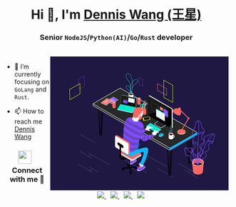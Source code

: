 <!--
**devmaster518/devmaster518** is a ✨ _special_ ✨ repository because its `README.md` (this file) appears on your GitHub profile.

Here are some ideas to get you started:

- 🔭 I’m currently working on ...
- 🌱 I’m currently learning ...
- 👯 I’m looking to collaborate on ...
- 🤔 I’m looking for help with ...
- 💬 Ask me about ...
- 📫 How to reach me: ...
- 😄 Pronouns: ...
- ⚡ Fun fact: ...
-->

<h1 align="center">Hi 👋, I'm <a href="https://devstar-resume-page-v2.vercel.app/" target="blank">Dennis Wang (王星)</a></h1>
<h3 align="center">Senior <code>NodeJS</code>/<code>Python(AI)</code>/<code>Go</code>/<code>Rust</code> developer</h3>

<br />

<a target="_blank" align="center">
  <img align="right" top="500" height="300" width="400" alt="I work like this!" src="Productive_Working.gif">
</a>

- 🌱 I’m currently focusing on `GoLang` and `Rust`.

- 📫 How to reach me [Dennis Wang](mailto:christendennis779@gmail.com)

<h3 align="center" > <img src="https://media.giphy.com/media/iY8CRBdQXODJSCERIr/giphy.gif" width="30" height="30" style="margin-right: 10px;">Connect with me 🤝 </h3>
<p align="center">
  <div align="center"  class="icons-social" style="margin-left: 10px;">
    <a style="margin-left: 10px;" target="_blank" href="https://www.linkedin.com/in/wang-xing-667365315/">
      <img src="https://img.icons8.com/doodle/40/000000/linkedin--v2.png">
    </a>
    <a style="margin-left: 10px;" target="_blank" href="https://github.com/devmaster518/">
      <img src="https://img.icons8.com/doodle/40/000000/github--v1.png">
    </a>
    <a style="margin-left: 10px;" target="_blank" href="skype:live:.cid.3592c9df0706eb6c?call">
      <img src="https://img.icons8.com/doodle/40/000000/skype--v1.png">
    </a>
    <a style="margin-left: 10px;" target="_blank" href="https://wa.me/447940728737">
      <img src="https://img.icons8.com/doodle/40/000000/whatsapp--v1.png">
    </a>
  </div>
</p>
<br />

